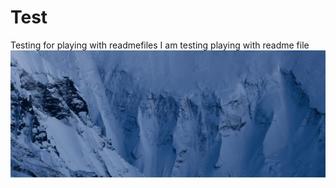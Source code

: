 # Test
Testing for playing with readmefiles
I am testing playing with readme file![](Testfolder/Animation.gif)
